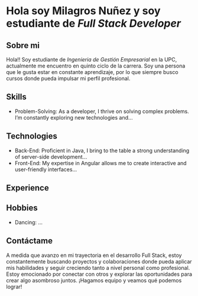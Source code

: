 # Hola soy **Milagros Nuñez** y soy estudiante de *Full Stack Developer*
## Sobre mi 
Hola!! Soy estudiante de *Ingenieria de Gestión Empresarial* en la UPC, actualmente me encuentro en quinto ciclo de la carrera. Soy una persona que le gusta estar en constante aprendizaje, por lo que siempre busco cursos donde pueda impulsar mi perfil profesional.
## Skills
- Problem-Solving: As a developer, I thrive on solving complex problems. I’m constantly exploring new technologies and...
## Technologies
- Back-End: Proficient in Java, I bring to the table a strong understanding of server-side development...
- Front-End: My expertise in Angular allows me to create interactive and user-friendly interfaces...
## Experience
## Hobbies
- Dancing: ...
## Contáctame
A medida que avanzo en mi trayectoria en el desarrollo Full Stack, estoy constantemente buscando proyectos y colaboraciones donde pueda aplicar mis habilidades y seguir creciendo tanto a nivel personal como profesional. Estoy emocionado por conectar con otros y explorar las oportunidades para crear algo asombroso juntos. ¡Hagamos equipo y veamos qué podemos lograr!